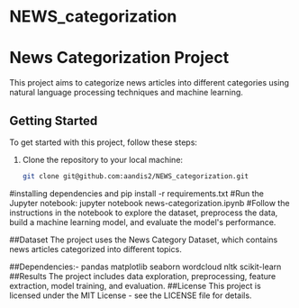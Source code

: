 # NEWS_categorization
# News Categorization Project

This project aims to categorize news articles into different categories using natural language processing techniques and machine learning.

## Getting Started

To get started with this project, follow these steps:

1. Clone the repository to your local machine:

   ```bash
   git clone git@github.com:aandis2/NEWS_categorization.git
#installing dependencies and
pip install -r requirements.txt
#Run the Jupyter notebook:
jupyter notebook news-categorization.ipynb
#Follow the instructions in the notebook to explore the dataset, preprocess the data, build a machine learning model, and evaluate the model's performance.

##Dataset
The project uses the News Category Dataset, which contains news articles categorized into different topics.

##Dependencies:- 
pandas
matplotlib
seaborn
wordcloud
nltk
scikit-learn
##Results
The project includes data exploration, preprocessing, feature extraction, model training, and evaluation.
##License
This project is licensed under the MIT License - see the LICENSE file for details.
